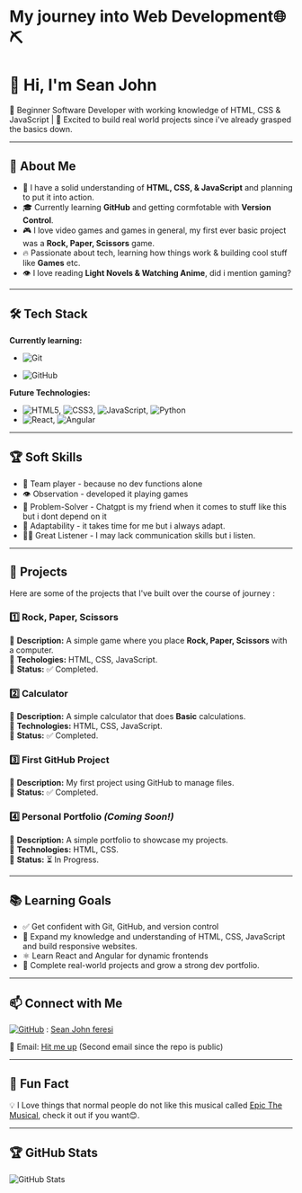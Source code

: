 # My journey into Web Development🌐⛏️

# 👋 Hi, I'm Sean John

🌱 Beginner Software Developer with working knowledge of HTML, CSS & JavaScript | 🚀 Excited to build real world projects since i've already grasped the basics down.

---

## 🎯 About Me

- 🧠 I have a solid understanding of **HTML, CSS, & JavaScript** and planning to put it into action.
- 🎓 Currently learning **GitHub** and getting cormfotable with **Version Control**.
- 🎮 I love video games and games in general, my first ever basic project was a **Rock, Paper, Scissors** game.
- 🔥 Passionate about tech, learning how things work & building cool stuff like **Games** etc.
- 👁️ I love reading **Light Novels & Watching Anime**, did i mention gaming?

---

## 🛠️ Tech Stack

**Currently learning:**

- ![Git](https://img.shields.io/badge/-Git-F05032?style=flat&logo=git&logoColor=white)

- ![GitHub](https://img.shields.io/badge/-GitHub-181717?style=flat-circle&logo=github)

**Future Technologies:**

- ![HTML5](https://img.shields.io/badge/-HTML5-black?style=flat-circle&logo=html5&logoColor=white), ![CSS3](https://img.shields.io/badge/-CSS3-black?style=flat-circle&logo=css3), ![JavaScript](https://img.shields.io/badge/-JavaScript-black?style=flat-circle&logo=javascript), ![Python](https://img.shields.io/badge/-Python-black?style=flat-circle&logo=python&logoColor=white)
- ![React](https://img.shields.io/badge/-React-black?style=flat-circle&logo=react), ![Angular](https://img.shields.io/badge/-Angular-black?style=flat-circle&logo=angular&logoColor=white)

---

## 🏆 Soft Skills

- 🤝 Team player - because no dev functions alone
- 👁️ Observation - developed it playing games
- 🎯 Problem-Solver - Chatgpt is my friend when it comes to stuff like this but i dont depend on it
- 🚀 Adaptability - it takes time for me but i always adapt.
- 👂🏾 Great Listener - I may lack communication skills but i listen.

---

## 📌 Projects

Here are some of the projects that I've built over the course of journey : 

### **1️⃣ Rock, Paper, Scissors**
🔹 **Description:** A simple game where you place **Rock, Paper, Scissors** with a computer.  
🔹 **Techologies:** HTML, CSS, JavaScript.  
🔹 **Status:** ✅ Completed.

### **2️⃣ Calculator**  
🔹 **Description:** A simple calculator that does **Basic** calculations.  
🔹 **Technologies:** HTML, CSS, JavaScript.  
🔹 **Status:** ✅ Completed.  

### **3️⃣ First GitHub Project**  
🔹 **Description:** My first project using GitHub to manage files.  
🔹 **Status:** ✅ Completed.  

### **4️⃣ Personal Portfolio** _(Coming Soon!)_  
🔹 **Description:** A simple portfolio to showcase my projects.  
🔹 **Technologies:** HTML, CSS.  
🔹 **Status:** ⏳ In Progress.  

---

## 📚 Learning Goals

- ✅ Get confident with Git, GitHub, and version control
- 🧠 Expand my knowledge and understanding of HTML, CSS, JavaScript and build responsive websites.
- ⚛️ Learn React and Angular for dynamic frontends
- 🚀 Complete real-world projects and grow a strong dev portfolio.

---

## 📫 Connect with Me

[![GitHub](https://img.shields.io/badge/-GitHub-181717?style=flat&logo=github&logoColor=white)](https://github.com/yourusername) : [Sean John feresi](https://github.com/Seanjohnferesi)

📧 Email: [Hit me up](mailto:feresifamily@gmail.com) (Second email since the repo is public)

---

## 🚀 Fun Fact

💡 I Love things that normal people do not like this musical called [Epic The Musical](https://www.youtube.com/watch?v=hjotpDjR5YM&list=LL&index=9&t=7037s), check it out if you want😊.

---

## 🏆 GitHub Stats

![GitHub Stats](https://github-readme-stats.vercel.app/api?username=Seanjohnferesi&show_icons=true&theme=radical)
